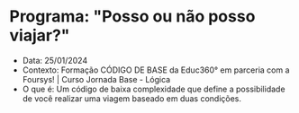 # Programa: "Posso ou não posso viajar?"
- Data: 25/01/2024
- Contexto: Formação CÓDIGO DE BASE da Educ360° em parceria com a Foursys! | Curso Jornada Base - Lógica
- O que é: Um código de baixa complexidade que define a possibilidade de você realizar uma viagem baseado em duas condições.
